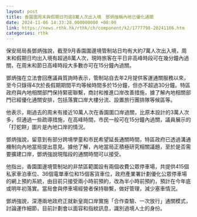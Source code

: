 ```yaml
---
layout: post
title: 香園圍周末與假期日均逾8萬人次出入境　鄧炳強稱內地已優化通關
date: 2024-11-06 14:33:28.000000000 +08:00
link: https://news.rthk.hk/rthk/ch/component/k2/1777798-20241106.htm
categories: rthk
---
```


保安局局長鄧炳強說，截至9月香園圍邊境管制站日均有大約7萬人次出入境，周末和假期日均出入境有超過8萬人次，現時旅客在平日非高峰時段可在幾分鐘內過關，在周末和節日高峰時段大多數亦可在15分鐘內過關。

鄧炳強在立法會回應議員質詢時表示，管制站自去年2月提供客運通關服務以來，至今只錄得4次於長假期期間平均等候時間多於15分鐘，但亦不超過30分鐘。特區政府與內地相關部門保持緊密聯繫，商討和推進口岸改善措施，據了解內地相關部門已經優化通關安排，包括落實口岸大樓分流、設置旅行團排隊等候區等。

他表示，剛過去的周末有接近10萬人次在香園圍口岸過關，比原本設計的3萬人次多，但通過一些疏導措施，在高峰時間，市民一般可在15分鐘內過關，議員展示的「打蛇餅」圖片是內地口岸的情況。

鄧炳強說，留意到有部分跨境學童和市民希望延長通關時間，特區政府已透過溝通機制向內地當局提出意見。據他了解，內地當局正積極研究相關議題，至於是否需要擴建口岸，鄧炳強說現階段的通關時間可以接受。

他指出，香園圍邊境管制站的非禁區範圍設有兩個收費公眾停車場，共提供415個私家車泊車位、36個電單車位和15個客貨車位，政府產業署計劃優化公眾停車場的網上預約系統，由目前只接受兩小時前預約，改為半小時前預約，預計在今年底或明年初落實。當局會與停車場經營者保持聯繫，做好管理，減少塞車情況。

鄧炳強說，深港兩地政府正就新皇崗口岸實施「合作查驗、一次放行」通關模式，討論運作細節，目前計劃會以面容和指紋訊息，識別過境人士的身份。
